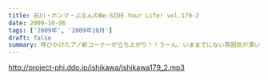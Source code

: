```yaml
---
title: 石川・ホンマ・ぶるんのBe-SIDE Your Life! vol.179-2
date: 2009-10-06
tags: ['2009年', '2009年10月']
draft: false
summary: 呼びかけたアノ新コーナーが立ち上がり！！うーん、いままでにない雰囲気が漂いますな。NAMAE
---
```


http://project-phi.ddo.jp/ishikawa/ishikawa179_2.mp3
